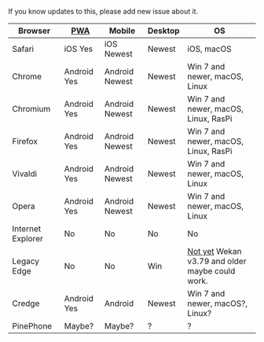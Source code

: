 If you know updates to this, please add new issue about it.

Browser | [PWA](https://github.com/wekan/wekan/wiki/PWA) | Mobile | Desktop | OS
------- | ----| ------ | ------- | -------
Safari | iOS Yes | iOS Newest | Newest | iOS, macOS
Chrome | Android Yes | Android Newest | Newest | Win 7 and newer, macOS, Linux
Chromium | Android Yes | Android Newest | Newest | Win 7 and newer, macOS, Linux, RasPi
Firefox | Android Yes | Android Newest | Newest | Win 7 and newer, macOS, Linux, RasPi
Vivaldi | Android Yes | Android Newest | Newest | Win 7 and newer, macOS, Linux
Opera | Android Yes | Android Newest | Newest | Win 7 and newer, macOS, Linux
Internet Explorer | No | No | No | No | No
Legacy Edge | No | No | Win | [Not yet](https://github.com/wekan/wekan/issues/3125) Wekan v3.79 and older maybe could work.
Credge | Android Yes | Android | Newest | Win 7 and newer, macOS?, Linux?
PinePhone | Maybe? | Maybe? | ? | ?
